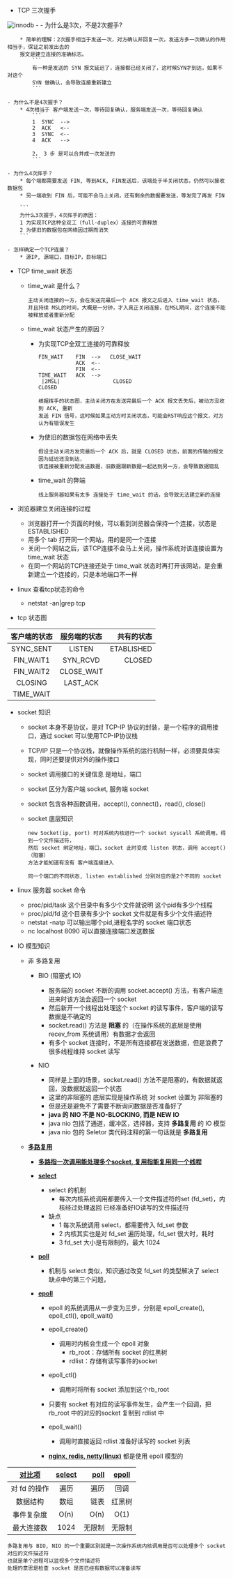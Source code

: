 - TCP 三次握手

![innodb](https://github.com/caesar-empereur/read-book/blob/master/photo/tcp握手.png)
    - 
    - 为什么是3次，不是2次握手?
    
        * 简单的理解：2次握手相当于发送一次，对方确认并回复一次，发送方多一次确认的作用相当于，保证之前发出去的
        报文是建立连接的准确标志。
            ```
            有一种是发送的 SYN 报文延迟了，连接都已经关闭了，这时候SYN才到达，如果不对这个
            SYN 做确认，会导致连接重新建立
            ```
    
    - 为什么不是4次握手？
        * 4次相当于 客户端发送一次，等待回复确认，服务端发送一次，等待回复确认
            ```
            1  SYNC  -->
            2  ACK   <--
            3  SYNC  <--
            4  ACK   -->
            
            2， 3 步 是可以合并成一次发送的
            ```
        
    - 为什么4次挥手？
        * 每个端都需要发送 FIN, 等到ACK, FIN发送后，该端处于半关闭状态，仍然可以接收数据包
        * 另一端收到 FIN 后，可能不会马上关闭，还有剩余的数据要发送，等发完了再发 FIN
    
        ```
        为什么3次握手，4次挥手的原因：
        1 为实现TCP这种全双工（full-duplex）连接的可靠释放
        2 为使旧的数据包在网络因过期而消失
        ```
    
    - 怎样确定一个TCP连接？
        * 源IP, 源端口，目标IP，目标端口

- TCP time_wait 状态

    * time_wait 是什么？
      ```
      主动关闭连接的一方，会在发送完最后一个 ACK 报文之后进入 time_wait 状态，
      并且持续 MSL的时间，大概是一分钟，才入真正关闭连接，在MSL期间，这个连接不能被释放或者重新分配
      ```
    * time_wait 状态产生的原因？
    
        * 为实现TCP全双工连接的可靠释放
            ```
            FIN_WAIT    FIN  -->   CLOSE_WAIT
                        ACK  <--
                        FIN  <--
            TIME_WAIT   ACK  -->
             |2MSL|                 CLOSED
            CLOSED
            
            根据挥手的状态图，主动关闭方在发送完最后一个 ACK 报文丢失后，被动方没收到 ACK, 重新
            发送 FIN 信号，这时候如果主动方时关闭状态，可能会RST响应这个报文，对方认为有错误发生
            ```
        * 为使旧的数据包在网络中丢失
            ```
            假设主动关闭方发完最后一个 ACK 后，就是 CLOSED 状态，前面的传输的报文因为延迟还没到达，
            该连接被重新分配发送数据，旧数据跟新数据一起达到另一方，会导致数据错乱
            ```
        * time_wait 的弊端
            ```
            线上服务器如果有太多 连接处于 time_wait 的话，会导致无法建立新的连接
            ```


- 浏览器建立关闭连接的过程
    
    * 浏览器打开一个页面的时候，可以看到浏览器会保持一个连接，状态是 ESTABLISHED
    * 用多个 tab 打开同一个网站，用的是同一个连接
    * 关闭一个网站之后，该TCP连接不会马上关闭，操作系统对该连接设置为 time_wait 状态
    * 在同一个网站的TCP连接还处于 time_wait 状态时再打开该网站，是会重新建立一个连接的，只是本地端口不一样

- linux 查看tcp状态的命令
    * netstat -an|grep tcp
    
- tcp 状态图

| 客户端的状态 | 服务端的状态 | 共有的状态 |
|:-----------:|:---------------:|--------:|
| SYNC_SENT | LISTEN | ETABLISHED |
| FIN_WAIT1 | SYN_RCVD | CLOSED |
| FIN_WAIT2 | CLOSE_WAIT |
| CLOSING | LAST_ACK |
| TIME_WAIT |  |

- socket 知识
    * socket 本身不是协议，是对 TCP-IP 协议的封装，是一个程序的调用接口，通过 socket 可以使用TCP-IP协议栈
    * TCP/IP 只是一个协议栈，就像操作系统的运行机制一样，必须要具体实现，同时还要提供对外的操作接口
    * socket 调用接口的关键信息 是地址，端口
    * socket 区分为客户端 socket, 服务端 socket
    * socket 包含各种函数调用，accept(), connect()，read(), close()
    
    * socket 底层知识
        ```
        new Socket(ip, port) 时对系统内核进行一个 socket syscall 系统调用，得到一个文件描述符，
        然后 socket 绑定地址，端口，socket 此时变成 listen 状态，调用 accept() （阻塞）
        方法才能知道有没有 客户端连接进入
        
        同一个端口的不同状态, listen established 分别对应的是2个不同的 socket
        ```
- linux 服务器 socket 命令
    * proc/pid/task  这个目录中有多少个文件就说明 这个pid有多少个线程
    * proc/pid/fd    这个目录有多少个 socket 文件就是有多少个文件描述符
    * netstat -natp  可以输出哪个pid,进程名字的 socket 端口状态
    * nc localhost 8090 可以直接连接端口发送数据

- IO 模型知识

    * 非 多路复用
        * BIO (阻塞式 IO)
            - 服务端的 socket 不断的调用 socket.accept() 方法，有客户端连进来时该方法会返回一个 socket
            - 然后新开一个线程出处理这个 socket 的读写事件，客户端的读写数据是不确定的
            - socket.read() 方法是 **阻塞** 的（在操作系统的底层是使用 recev_from 系统调用）有数据才会返回
            - 有多个 socket 连接时，不是所有连接都在发送数据，但是浪费了很多线程维持 socket 读写
        
        * NIO
            - 同样是上面的场景，socket.read() 方法不是阻塞的，有数据就返回，没数据就返回一个状态
            - 这里的非阻塞的 底层实现是操作系统 对 socket 设置为 非阻塞的
            - 但是还是避免不了需要不断询问数据是否准备好了
            - **java 的 NIO 不是 NO-BLOCKING, 而是 NEW IO**
            - java nio 包括了通道，缓冲区，选择器，支持 **多路复用** 的 IO 模型
            - java nio 包的 Seletor 类代码注释的第一句话就是 **多路复用**
        
    * **[多路复用](#)**
        - **[多路指一次调用能处理多个socket, 复用指能复用同一个线程](#)**
        
        - **[select](#)**
            - select 的机制
                * 每次内核系统调用都要传入一个文件描述符的set (fd_set)，内核经过处理返回
                    已经准备好IO读写的文件描述符
            - 缺点
                * 1 每次系统调用 select，都需要传入 fd_set 参数
                * 2 内核其实也是对 fd_set 遍历处理，fd_set 很大时，耗时
                * 3 fd_set 大小是有限制的，最大 1024
        - **[poll](#)**
            - 机制与 select 类似，知识通过改变 fd_set 的类型解决了 select 缺点中的第三个问题，
        
        - **[epoll](#)**
            - epoll 的系统调用从一步变为三步，分别是 epoll_create(), epoll_ctl(), epoll_wait()
            - epoll_create() 
                - 调用时内核会生成一个 epoll 对象
                    - rb_root：存储所有 socket 的红黑树 
                    - rdlist：存储有读写事件的socket
            - epoll_ctl() 
                - 调用时将所有 socket 添加到这个rb_root
            - 只要有 socket 有对应的读写事件发生，会产生一个回调，把 rb_root 中的对应的socket 复制到 rdlist 中
            - epoll_wait()
                - 调用时直接返回 rdlist 准备好读写的 socket 列表
                
            - **[nginx, redis, netty(linux)](#epoll)** 都是使用 epoll 模型的
    

| **[对比项](#对比项)** | **[select](#select)** | **[poll](#poll)** | **[epoll](#epoll)** |
|:-----------:|:---------------:|----:|:---:|
| 对 fd 的操作 | 遍历 | 遍历| 回调 |
| 数据结构 | 数组 | 链表 | 红黑树 |
| 事件复杂度 | O(n) | O(n) | O(1) |
| 最大连接数 | 1024 | 无限制 | 无限制 |


```
多路复用与 BIO, NIO 的一个重要区别就是一次操作系统内核调用是否可以处理多个 socket 对应的文件描述符
也就是单个进程可以监视多个文件描述符
处理的意思是检查 socket 是否已经有数据可以准备读写
``` 
